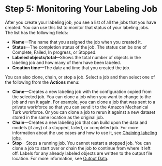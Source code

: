 # Step 5: Monitoring Your Labeling Job<a name="sms-getting-started-step5"></a>

After you create your labeling job, you see a list of all the jobs that you have created\. You can use this list to monitor that status of your labeling jobs\. The list has the following fields:
+ **Name**—The name that you assigned the job when you created it\.
+ **Status**—The completion status of the job\. The status can be one of Complete, Failed, In progress, or Stopped\.
+ **Labeled objects/total**—Shows the total number of objects in the labeling job and how many of them have been labeled\.
+ **Creation time**—The date and time that you created the job\.

You can also clone, chain, or stop a job\. Select a job and then select one of the following from the **Actions** menu:
+ **Clone**—Creates a new labeling job with the configuration copied from the selected job\. You can clone a job when you want to change to the job and run it again\. For example, you can clone a job that was sent to a private workforce so that you can send it to the Amazon Mechanical Turk workforce\. Or you can clone a job to rerun it against a new dataset stored in the same location as the original job\.
+ **Chain**—Creates a new labeling job that can build upon the data and models \(if any\) of a stopped, failed, or completed job\. For more information about the use cases and how to use it, see [Chaining labeling jobs](sms-reusing-data.md)\.
+ **Stop**—Stops a running job\. You cannot restart a stopped job\. You can clone a job to start over or chain the job to continue from where it left off\. Labels for any already labeled objects are written to the output file location\. For more information, see [Output Data](sms-data-output.md)\.